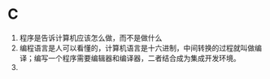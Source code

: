 # C
1. 程序是告诉计算机应该怎么做，而不是做什么
2. 编程语言是人可以看懂的，计算机语言是十六进制，中间转换的过程就叫做编译；编写一个程序需要编辑器和编译器，二者结合成为集成开发环境。
3. 
